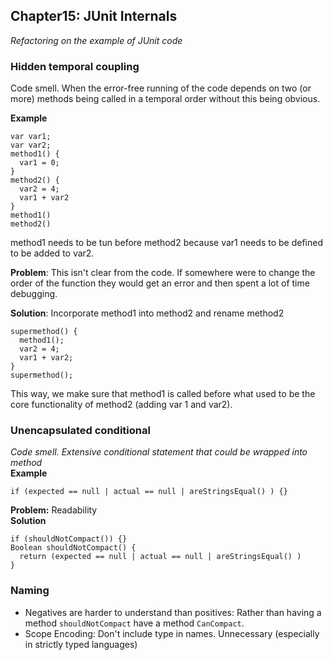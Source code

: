 ## Chapter15: JUnit Internals
*Refactoring on the example of JUnit code*

### Hidden temporal coupling 
Code smell. When the error-free running of the code depends on two (or more) methods being called in a temporal order without this being obvious.  

**Example** 
```
var var1;
var var2;
method1() {
  var1 = 0;
}
method2() {
  var2 = 4;
  var1 + var2
}
method1()
method2()
```
method1 needs to be tun before method2 because var1 needs to be defined to be added to var2.  

**Problem**: This isn't clear from the code. If somewhere were to change the order of the function they would get an error and then spent a lot of time debugging. 

**Solution**: Incorporate method1 into method2 and rename method2
```
supermethod() {
  method1();
  var2 = 4;
  var1 + var2;
}
supermethod();
``` 
This way, we make sure that method1 is called before what used to be the core functionality of method2 (adding var 1 and var2).

### Unencapsulated conditional 
*Code smell. Extensive conditional statement that could be wrapped into method*  
**Example**  
```
if (expected == null | actual == null | areStringsEqual() ) {}
```
**Problem:** Readability  
**Solution**  
```
if (shouldNotCompact()) {}
Boolean shouldNotCompact() {
  return (expected == null | actual == null | areStringsEqual() )
}
```

### Naming 
* Negatives are harder to understand than positives: Rather than having a method ```shouldNotCompact``` have a method ```CanCompact```. 
* Scope Encoding: Don't include type in names. Unnecessary (especially in strictly typed languages)

